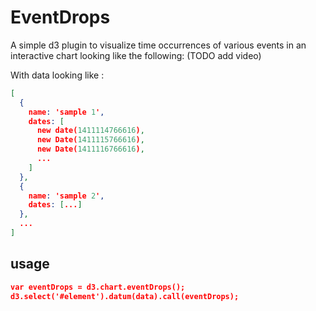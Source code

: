 EventDrops
==========

A simple d3 plugin to visualize time occurrences of various events in an interactive chart looking like the following:
(TODO add video)

With data looking like :
```json
[
  {
    name: 'sample 1',
    dates: [
      new date(1411114766616),
      new Date(1411115766616),
      new Date(1411116766616),
      ...
    ]
  },
  {
    name: 'sample 2',
    dates: [...]
  },
  ...
]
```

## usage
```json
var eventDrops = d3.chart.eventDrops();
d3.select('#element').datum(data).call(eventDrops);
```

